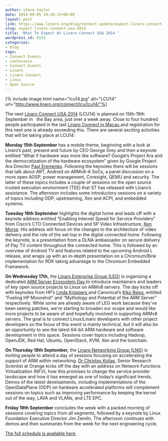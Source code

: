 ```yaml
---
author: steve.taylor
date: 2014-09-05 20:18:13+00:00
layout: post
link: https://www.linaro.org/blog/connect-update/expect-linaro-connect-usa-2014/
slug: expect-linaro-connect-usa-2014
title: 'What To Expect At Linaro Connect USA 2014 '
wordpress_id: 6532
categories:
- blog
tags:
- Connect Events
- conference
- Connect Events
- Linaro
- Linaro Connect
- Linux
- Open Source
---
```


{% include image.html name="lcu14.jpg" alt="LCU14" url="http://www.linaro.org/connect/lcu/lcu14/"%}

The next [Linaro Connect USA 2014](http://www.linaro.org/connect/lcu/lcu14/) (LCU14) is planned on 15th-19th September in   the Bay area, just over a week away. Close to four hundred people participated in the last [Linaro Connect in Macau ](http://www.linaro.org/connect/lca/lca14/)and registration for this next one is already exceeding this. There are several exciting activities that will be taking place at LCU14:

**Monday 15th September** has a mobile theme, beginning with a look at Linaro’s past, present and future by CEO George Grey and then a keynote entitled “What if hardware was more like software? Google’s Project Ara and the democratization of the hardware ecosystem” given by Google Project Ara Director [Paul Eremenko](http://www.linaro.org/connect/lcu/lcu14/schedule/). Following the keynotes there will be sessions that talk about ART, Android on ARMv8-A SoCs, a panel discussion on a more open AOSP, power management, Coresight, QEMU and security. The latter of these topics includes a couple of sessions on the open source trusted execution environment (TEE) that ST has released with Linaro’s assistance. The afternoon includes some introductory sessions on a variety of topics including ODP, upstreaming, Xen and ACPI, and embedded systems.

**Tuesday 16th September** highlights the digital home and leads off with a keynote address entitled “Enabling Internet Speed for Service Providers” from Cisco’s CTO Connected Devices and SP Video Infrastructure, [Ken Morse](http://www.linaro.org/connect/lcu/lcu14/schedule/). His address will focus on the changes to the architecture of video delivery and the role of the set-top in the digital connected home. Following the keynote, is a presentation from a DLNA ambassador on secure delivery of Pay TV content throughout the connected home. This is followed by an overview of Android TV and features related to the upcoming Android L release, and wraps up with an in-depth presentation on a Chromium/Bink implementation for RDK taking advantage to the Chromium Embedded Framework.

**On Wednesday 17th,** the [Linaro Enterprise Group (LEG)](https://wiki.linaro.org/LEG) is organizing a dedicated [ARM Server Ecosystem Day ](http://www.linaro.org/connect/lcu/lcu14/schedule/leg/)to introduce maintainers and leaders of key open source projects to Linux on ARMv8 servers. The day kicks off with keynotes from HP’s [Linda Knippers ](http://www.linaro.org/connect/lcu/lcu14/schedule/)and Canonical’s [Kiko Reiss](http://www.linaro.org/connect/lcu/lcu14/schedule/), entitled “Fueling HP Moonshot” and “Mythology and Potential of the ARM Server” respectively. While some are already aware of LEG work because they've been seeing patches, we're starting to broaden our scope and would like more projects to be aware of and hopefully involved in supporting ARMv8 servers. The goal is to connect Linux/Linaro developers with other project developers so the focus of this event is mainly technical, but it will also be an opportunity to see the latest 64-bit ARM hardware and software development in this space. Sessions cover topics including Hadoop, OpenJDK, Red Hat, Ubuntu, OpenStack, KVM, Xen and the toolchain.

**On Thursday 18th September,** the [Linaro Networking Group (LNG)](https://wiki.linaro.org/LNG) is inviting people to attend a day of sessions focusing on accelerating the support of ARM within networking. [Dr Christos Kolias](http://www.linaro.org/connect/lcu/lcu14/schedule/), Senior Research Scientist at Orange kicks off the day with an address on Network Functions Virtualization (NFV), how this promises to change the service provider landscape and how it has emerged as one of today’s significant trends. Demos of the latest developments, including implementations of the OpenDataPlane (ODP) on hardware accelerated platforms will complement sessions on topics such as improving performance by keeping the kernel out of the way, LAVA and VLANs, and LTE EPC.

**Friday 19th September** concludes the week with a packed morning of sessions covering topics from all segments, followed by a keynote by Linux Foundation Executive Director Jim Zemlin. The afternoon continues with demos and then summaries from the week for the next engineering cycle.

[The full schedule is available here ](http://lcu14.zerista.com/event?event_order=start&event_page=1&owner=other&owner_id=739721&start=)
